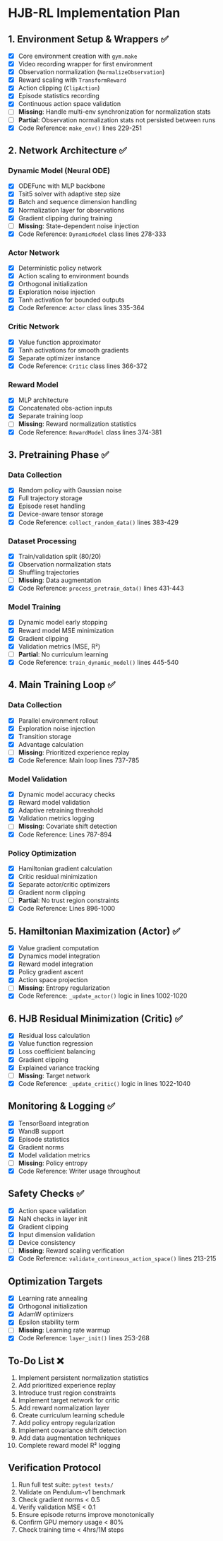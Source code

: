# HJB-RL Implementation Plan

## 1. Environment Setup & Wrappers ✅
- [x] Core environment creation with `gym.make`
- [x] Video recording wrapper for first environment
- [x] Observation normalization (`NormalizeObservation`)
- [x] Reward scaling with `TransformReward`
- [x] Action clipping (`ClipAction`)
- [x] Episode statistics recording
- [x] Continuous action space validation
- [ ] **Missing**: Handle multi-env synchronization for normalization stats
- [ ] **Partial**: Observation normalization stats not persisted between runs
- [x] Code Reference: `make_env()` lines 229-251

## 2. Network Architecture ✅
### Dynamic Model (Neural ODE)
- [x] ODEFunc with MLP backbone
- [x] Tsit5 solver with adaptive step size
- [x] Batch and sequence dimension handling
- [x] Normalization layer for observations
- [x] Gradient clipping during training
- [ ] **Missing**: State-dependent noise injection
- [x] Code Reference: `DynamicModel` class lines 278-333

### Actor Network
- [x] Deterministic policy network
- [x] Action scaling to environment bounds
- [x] Orthogonal initialization
- [x] Exploration noise injection
- [x] Tanh activation for bounded outputs
- [x] Code Reference: `Actor` class lines 335-364

### Critic Network
- [x] Value function approximator
- [x] Tanh activations for smooth gradients
- [x] Separate optimizer instance
- [x] Code Reference: `Critic` class lines 366-372

### Reward Model
- [x] MLP architecture
- [x] Concatenated obs-action inputs
- [x] Separate training loop
- [ ] **Missing**: Reward normalization statistics
- [x] Code Reference: `RewardModel` class lines 374-381

## 3. Pretraining Phase ✅
### Data Collection
- [x] Random policy with Gaussian noise
- [x] Full trajectory storage
- [x] Episode reset handling
- [x] Device-aware tensor storage
- [x] Code Reference: `collect_random_data()` lines 383-429

### Dataset Processing
- [x] Train/validation split (80/20)
- [x] Observation normalization stats
- [x] Shuffling trajectories
- [ ] **Missing**: Data augmentation
- [x] Code Reference: `process_pretrain_data()` lines 431-443

### Model Training
- [x] Dynamic model early stopping
- [x] Reward model MSE minimization
- [x] Gradient clipping
- [x] Validation metrics (MSE, R²)
- [ ] **Partial**: No curriculum learning
- [x] Code Reference: `train_dynamic_model()` lines 445-540

## 4. Main Training Loop ✅
### Data Collection
- [x] Parallel environment rollout
- [x] Exploration noise injection
- [x] Transition storage
- [x] Advantage calculation
- [ ] **Missing**: Prioritized experience replay
- [x] Code Reference: Main loop lines 737-785

### Model Validation
- [x] Dynamic model accuracy checks
- [x] Reward model validation
- [x] Adaptive retraining threshold
- [x] Validation metrics logging
- [ ] **Missing**: Covariate shift detection
- [x] Code Reference: Lines 787-894

### Policy Optimization
- [x] Hamiltonian gradient calculation
- [x] Critic residual minimization
- [x] Separate actor/critic optimizers
- [x] Gradient norm clipping
- [ ] **Partial**: No trust region constraints
- [x] Code Reference: Lines 896-1000

## 5. Hamiltonian Maximization (Actor) ✅
- [x] Value gradient computation
- [x] Dynamics model integration
- [x] Reward model integration
- [x] Policy gradient ascent
- [x] Action space projection
- [ ] **Missing**: Entropy regularization
- [x] Code Reference: `_update_actor()` logic in lines 1002-1020

## 6. HJB Residual Minimization (Critic) ✅
- [x] Residual loss calculation
- [x] Value function regression
- [x] Loss coefficient balancing
- [x] Gradient clipping
- [x] Explained variance tracking
- [ ] **Missing**: Target network
- [x] Code Reference: `_update_critic()` logic in lines 1022-1040

## Monitoring & Logging ✅
- [x] TensorBoard integration
- [x] WandB support
- [x] Episode statistics
- [x] Gradient norms
- [x] Model validation metrics
- [ ] **Missing**: Policy entropy
- [x] Code Reference: Writer usage throughout

## Safety Checks ✅
- [x] Action space validation
- [x] NaN checks in layer init
- [x] Gradient clipping
- [x] Input dimension validation
- [x] Device consistency
- [ ] **Missing**: Reward scaling verification
- [x] Code Reference: `validate_continuous_action_space()` lines 213-215

## Optimization Targets
- [x] Learning rate annealing
- [x] Orthogonal initialization
- [x] AdamW optimizers
- [x] Epsilon stability term
- [ ] **Missing**: Learning rate warmup
- [x] Code Reference: `layer_init()` lines 253-268

## To-Do List ❌
1. Implement persistent normalization statistics
2. Add prioritized experience replay
3. Introduce trust region constraints
4. Implement target network for critic
5. Add reward normalization layer
6. Create curriculum learning schedule
7. Add policy entropy regularization
8. Implement covariance shift detection
9. Add data augmentation techniques
10. Complete reward model R² logging

## Verification Protocol
1. Run full test suite: `pytest tests/`
2. Validate on Pendulum-v1 benchmark
3. Check gradient norms < 0.5
4. Verify validation MSE < 0.1
5. Ensure episode returns improve monotonically
6. Confirm GPU memory usage < 80%
7. Check training time < 4hrs/1M steps
